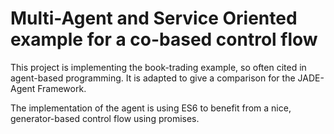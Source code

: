 Multi-Agent and Service Oriented example for a co-based control flow
====================================================================

This project is implementing the book-trading example, so often cited
in agent-based programming. It is adapted to give a comparison for the
JADE-Agent Framework.

The implementation of the agent is using ES6 to benefit from a nice, 
generator-based control flow using promises.

